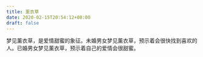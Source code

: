 ```yaml
---
title: 薰衣草
date: 2020-02-15T20:54:12+08:00
draft: false
---
```


梦见薰衣草，是爱情甜蜜的象征。未婚男女梦见薰衣草，预示着会很快找到喜欢的人。已婚男女梦见薰衣草，预示着自己的爱情会很甜蜜。